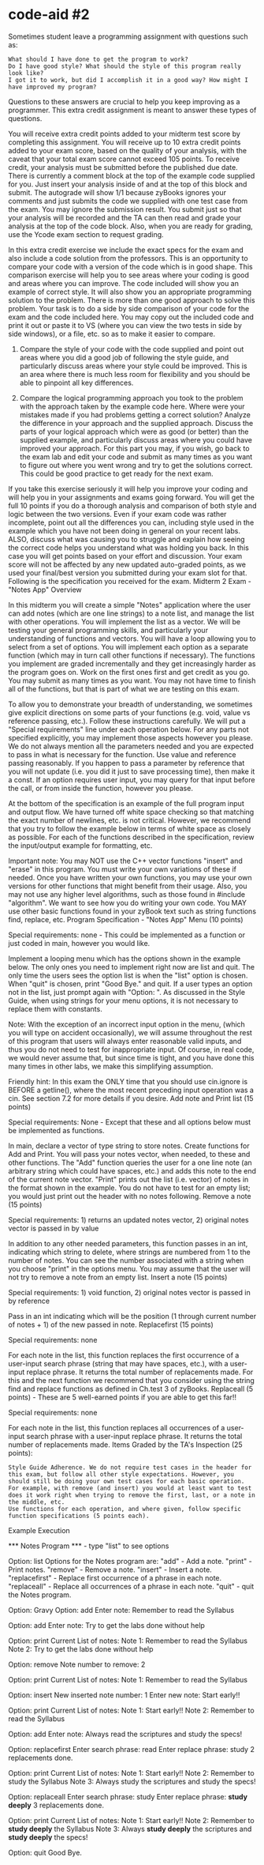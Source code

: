# code-aid #2
Sometimes student leave a programming assignment with questions such as:

    What should I have done to get the program to work?
    Do I have good style? What should the style of this program really look like?
    I got it to work, but did I accomplish it in a good way? How might I have improved my program?

Questions to these answers are crucial to help you keep improving as a programmer. This extra credit assignment is meant to answer these types of questions.

You will receive extra credit points added to your midterm test score by completing this assignment. You will receive up to 10 extra credit points added to your exam score, based on the quality of your analysis, with the caveat that your total exam score cannot exceed 105 points. To receive credit, your analysis must be submitted before the published due date. There is currently a comment block at the top of the example code supplied for you. Just insert your analysis inside of and at the top of this block and submit. The autograde will show 1/1 because zyBooks ignores your comments and just submits the code we supplied with one test case from the exam. You may ignore the submission result. You submit just so that your analysis will be recorded and the TA can then read and grade your analysis at the top of the code block. Also, when you are ready for grading, use the Ycode exam section to request grading.

In this extra credit exercise we include the exact specs for the exam and also include a code solution from the professors. This is an opportunity to compare your code with a version of the code which is in good shape. This comparison exercise will help you to see areas where your coding is good and areas where you can improve. The code included will show you an example of correct style. It will also show you an appropriate programming solution to the problem. There is more than one good approach to solve this problem. Your task is to do a side by side comparison of your code for the exam and the code included here. You may copy out the included code and print it out or paste it to VS (where you can view the two tests in side by side windows), or a file, etc. so as to make it easier to compare.

1) Compare the style of your code with the code supplied and point out areas where you did a good job of following the style guide, and particularly discuss areas where your style could be improved. This is an area where there is much less room for flexibility and you should be able to pinpoint all key differences.

2) Compare the logical programming approach you took to the problem with the approach taken by the example code here. Where were your mistakes made if you had problems getting a correct solution? Analyze the difference in your approach and the supplied approach. Discuss the parts of your logical approach which were as good (or better) than the supplied example, and particularly discuss areas where you could have improved your approach. For this part you may, if you wish, go back to the exam lab and edit your code and submit as many times as you want to figure out where you went wrong and try to get the solutions correct. This could be good practice to get ready for the next exam.

If you take this exercise seriously it will help you improve your coding and will help you in your assignments and exams going forward. You will get the full 10 points if you do a thorough analysis and comparison of both style and logic between the two versions. Even if your exam code was rather incomplete, point out all the differences you can, including style used in the example which you have not been doing in general on your recent labs. ALSO, discuss what was causing you to struggle and explain how seeing the correct code helps you understand what was holding you back. In this case you will get points based on your effort and discussion. Your exam score will not be affected by any new updated auto-graded points, as we used your final/best version you submitted during your exam slot for that. Following is the specification you received for the exam.
Midterm 2 Exam - "Notes App"
Overview

In this midterm you will create a simple "Notes" application where the user can add notes (which are one line strings) to a note list, and manage the list with other operations. You will implement the list as a vector. We will be testing your general programming skills, and particularly your understanding of functions and vectors. You will have a loop allowing you to select from a set of options. You will implement each option as a separate function (which may in turn call other functions if necessary). The functions you implement are graded incrementally and they get increasingly harder as the program goes on. Work on the first ones first and get credit as you go. You may submit as many times as you want. You may not have time to finish all of the functions, but that is part of what we are testing on this exam.

To allow you to demonstrate your breadth of understanding, we sometimes give explicit directions on some parts of your functions (e.g. void, value vs reference passing, etc.). Follow these instructions carefully. We will put a "Special requirements" line under each operation below. For any parts not specified explicitly, you may implement those aspects however you please. We do not always mention all the parameters needed and you are expected to pass in what is necessary for the function. Use value and reference passing reasonably. If you happen to pass a parameter by reference that you will not update (i.e. you did it just to save processing time), then make it a const. If an option requires user input, you may query for that input before the call, or from inside the function, however you please.

At the bottom of the specification is an example of the full program input and output flow. We have turned off white space checking so that matching the exact number of newlines, etc. is not critical. However, we recommend that you try to follow the example below in terms of white space as closely as possible. For each of the functions described in the specification, review the input/output example for formatting, etc.

Important note: You may NOT use the C++ vector functions "insert" and "erase" in this program. You must write your own variations of these if needed. Once you have written your own functions, you may use your own versions for other functions that might benefit from their usage. Also, you may not use any higher level algorithms, such as those found in #include "algorithm". We want to see how you do writing your own code. You MAY use other basic functions found in your zyBook text such as string functions find, replace, etc.
Program Specification - "Notes App"
Menu (10 points)

Special requirements: none - This could be implemented as a function or just coded in main, however you would like.

Implement a looping menu which has the options shown in the example below. The only ones you need to implement right now are list and quit. The only time the users sees the option list is when the "list" option is chosen. When "quit" is chosen, print "Good Bye." and quit. If a user types an option not in the list, just prompt again with "Option: ". As discussed in the Style Guide, when using strings for your menu options, it is not necessary to replace them with constants.

Note: With the exception of an incorrect input option in the menu, (which you will type on accident occasionally), we will assume throughout the rest of this program that users will always enter reasonable valid inputs, and thus you do not need to test for inappropriate input. Of course, in real code, we would never assume that, but since time is tight, and you have done this many times in other labs, we make this simplifying assumption.

Friendly hint: In this exam the ONLY time that you should use cin.ignore is BEFORE a getline(), where the most recent preceding input operation was a cin. See section 7.2 for more details if you desire.
Add note and Print list (15 points)

Special requirements: None - Except that these and all options below must be implemented as functions.

In main, declare a vector of type string to store notes. Create functions for Add and Print. You will pass your notes vector, when needed, to these and other functions. The "Add" function queries the user for a one line note (an arbitrary string which could have spaces, etc.) and adds this note to the end of the current note vector. "Print" prints out the list (i.e. vector) of notes in the format shown in the example. You do not have to test for an empty list; you would just print out the header with no notes following.
Remove a note (15 points)

Special requirements: 1) returns an updated notes vector, 2) original notes vector is passed in by value

In addition to any other needed parameters, this function passes in an int, indicating which string to delete, where strings are numbered from 1 to the number of notes. You can see the number associated with a string when you choose "print" in the options menu. You may assume that the user will not try to remove a note from an empty list.
Insert a note (15 points)

Special requirements: 1) void function, 2) original notes vector is passed in by reference

Pass in an int indicating which will be the position (1 through current number of notes + 1) of the new passed in note.
Replacefirst (15 points)

Special requirements: none

For each note in the list, this function replaces the first occurrence of a user-input search phrase (string that may have spaces, etc.), with a user-input replace phrase. It returns the total number of replacements made. For this and the next function we recommend that you consider using the string find and replace functions as defined in Ch.test 3 of zyBooks.
Replaceall (5 points) - These are 5 well-earned points if you are able to get this far!!

Special requirements: none

For each note in the list, this function replaces all occurrences of a user-input search phrase with a user-input replace phrase. It returns the total number of replacements made.
Items Graded by the TA's Inspection (25 points):

    Style Guide Adherence. We do not require test cases in the header for this exam, but follow all other style expectations. However, you should still be doing your own test cases for each basic operation. For example, with remove (and insert) you would at least want to test does it work right when trying to remove the first, last, or a note in the middle, etc.
    Use functions for each operation, and where given, follow specific function specifications (5 points each).

Example Execution

*** Notes Program *** - type "list" to see options

Option: list
Options for the Notes program are: 
"add" - Add a note.
"print" - Print notes.
"remove" - Remove a note.
"insert" - Insert a note.
"replacefirst" - Replace first occurrence of a phrase in each note.
"replaceall" - Replace all occurrences of a phrase in each note.
"quit" - quit the Notes program.

Option: Gravy
Option: add
Enter note: Remember to read the Syllabus

Option: add
Enter note: Try to get the labs done without help

Option: print
Current List of notes:
Note 1: Remember to read the Syllabus
Note 2: Try to get the labs done without help

Option: remove
Note number to remove: 2

Option: print
Current List of notes:
Note 1: Remember to read the Syllabus

Option: insert
New inserted note number: 1
Enter new note: Start early!!

Option: print
Current List of notes:
Note 1: Start early!!
Note 2: Remember to read the Syllabus

Option: add
Enter note: Always read the scriptures and study the specs!

Option: replacefirst
Enter search phrase: read
Enter replace phrase: study
2 replacements done.

Option: print
Current List of notes:
Note 1: Start early!!
Note 2: Remember to study the Syllabus
Note 3: Always study the scriptures and study the specs!

Option: replaceall
Enter search phrase: study
Enter replace phrase: **study deeply**
3 replacements done.

Option: print
Current List of notes:
Note 1: Start early!!
Note 2: Remember to **study deeply** the Syllabus
Note 3: Always **study deeply** the scriptures and **study deeply** the specs!

Option: quit
Good Bye.
